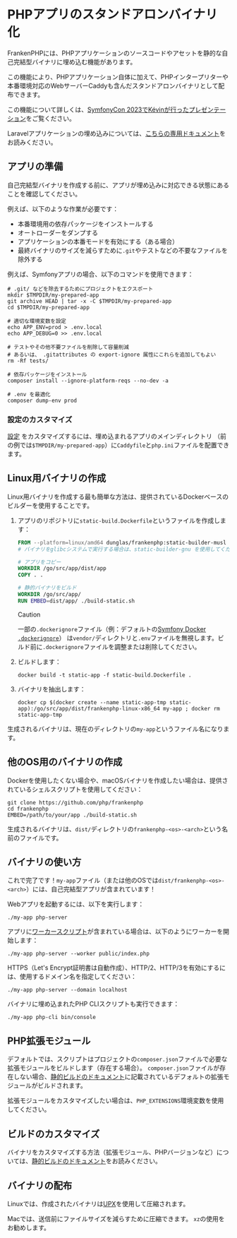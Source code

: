# PHPアプリのスタンドアロンバイナリ化

FrankenPHPには、PHPアプリケーションのソースコードやアセットを静的な自己完結型バイナリに埋め込む機能があります。

この機能により、PHPアプリケーション自体に加えて、PHPインタープリターや本番環境対応のWebサーバーCaddyも含んだスタンドアロンバイナリとして配布できます。

この機能について詳しくは、[SymfonyCon 2023でKévinが行ったプレゼンテーション](https://dunglas.dev/2023/12/php-and-symfony-apps-as-standalone-binaries/)をご覧ください。

Laravelアプリケーションの埋め込みについては、[こちらの専用ドキュメント](laravel.md#laravel-apps-as-standalone-binaries)をお読みください。

## アプリの準備

自己完結型バイナリを作成する前に、アプリが埋め込みに対応できる状態にあることを確認してください。

例えば、以下のような作業が必要です：

- 本番環境用の依存パッケージをインストールする
- オートローダーをダンプする
- アプリケーションの本番モードを有効にする（ある場合）
- 最終バイナリのサイズを減らすために`.git`やテストなどの不要なファイルを除外する

例えば、Symfonyアプリの場合、以下のコマンドを使用できます：

```console
# .git/ などを除去するためにプロジェクトをエクスポート
mkdir $TMPDIR/my-prepared-app
git archive HEAD | tar -x -C $TMPDIR/my-prepared-app
cd $TMPDIR/my-prepared-app

# 適切な環境変数を設定
echo APP_ENV=prod > .env.local
echo APP_DEBUG=0 >> .env.local

# テストやその他不要ファイルを削除して容量削減
# あるいは、 .gitattributes の export-ignore 属性にこれらを追加してもよい
rm -Rf tests/

# 依存パッケージをインストール
composer install --ignore-platform-reqs --no-dev -a

# .env を最適化
composer dump-env prod
```

### 設定のカスタマイズ

[設定](config.md) をカスタマイズするには、埋め込まれるアプリのメインディレクトリ
（前の例では`$TMPDIR/my-prepared-app`）に`Caddyfile`と`php.ini`ファイルを配置できます。

## Linux用バイナリの作成

Linux用バイナリを作成する最も簡単な方法は、提供されているDockerベースのビルダーを使用することです。

1. アプリのリポジトリに`static-build.Dockerfile`というファイルを作成します：

   ```dockerfile
   FROM --platform=linux/amd64 dunglas/frankenphp:static-builder-musl
   # バイナリをglibcシステムで実行する場合は、static-builder-gnu を使用してください

   # アプリをコピー
   WORKDIR /go/src/app/dist/app
   COPY . .

   # 静的バイナリをビルド
   WORKDIR /go/src/app/
   RUN EMBED=dist/app/ ./build-static.sh
   ```

   > [!CAUTION]
   >
   > 一部の`.dockerignore`ファイル（例：デフォルトの[Symfony Docker `.dockerignore`](https://github.com/dunglas/symfony-docker/blob/main/.dockerignore)）
   > は`vendor/`ディレクトリと`.env`ファイルを無視します。ビルド前に`.dockerignore`ファイルを調整または削除してください。

2. ビルドします：

   ```console
   docker build -t static-app -f static-build.Dockerfile .
   ```

3. バイナリを抽出します：

   ```console
   docker cp $(docker create --name static-app-tmp static-app):/go/src/app/dist/frankenphp-linux-x86_64 my-app ; docker rm static-app-tmp
   ```

生成されるバイナリは、現在のディレクトリの`my-app`というファイル名になります。

## 他のOS用のバイナリの作成

Dockerを使用したくない場合や、macOSバイナリを作成したい場合は、提供されているシェルスクリプトを使用してください：

```console
git clone https://github.com/php/frankenphp
cd frankenphp
EMBED=/path/to/your/app ./build-static.sh
```

生成されるバイナリは、`dist/`ディレクトリの`frankenphp-<os>-<arch>`という名前のファイルです。

## バイナリの使い方

これで完了です！`my-app`ファイル（または他のOSでは`dist/frankenphp-<os>-<arch>`）には、自己完結型アプリが含まれています！

Webアプリを起動するには、以下を実行します：

```console
./my-app php-server
```

アプリに[ワーカースクリプト](worker.md)が含まれている場合は、以下のようにワーカーを開始します：

```console
./my-app php-server --worker public/index.php
```

HTTPS（Let's Encrypt証明書は自動作成）、HTTP/2、HTTP/3を有効にするには、使用するドメイン名を指定してください：

```console
./my-app php-server --domain localhost
```

バイナリに埋め込まれたPHP CLIスクリプトも実行できます：

```console
./my-app php-cli bin/console
```

## PHP拡張モジュール

デフォルトでは、スクリプトはプロジェクトの`composer.json`ファイルで必要な拡張モジュールをビルドします（存在する場合）。
`composer.json`ファイルが存在しない場合、[静的ビルドのドキュメント](static.md)に記載されているデフォルトの拡張モジュールがビルドされます。

拡張モジュールをカスタマイズしたい場合は、`PHP_EXTENSIONS`環境変数を使用してください。

## ビルドのカスタマイズ

バイナリをカスタマイズする方法（拡張モジュール、PHPバージョンなど）については、[静的ビルドのドキュメント](static.md)をお読みください。

## バイナリの配布

Linuxでは、作成されたバイナリは[UPX](https://upx.github.io)を使用して圧縮されます。

Macでは、送信前にファイルサイズを減らすために圧縮できます。
`xz`の使用をお勧めします。

